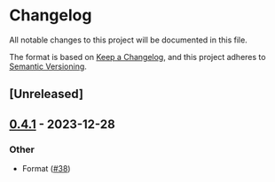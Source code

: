 # Changelog
All notable changes to this project will be documented in this file.

The format is based on [Keep a Changelog](https://keepachangelog.com/en/1.0.0/),
and this project adheres to [Semantic Versioning](https://semver.org/spec/v2.0.0.html).

## [Unreleased]

## [0.4.1](https://github.com/flying-sheep/rust-rst/compare/rst_renderer-v0.4.0...rst_renderer-v0.4.1) - 2023-12-28

### Other
- Format ([#38](https://github.com/flying-sheep/rust-rst/pull/38))
